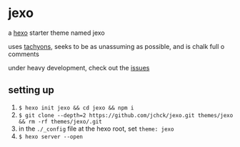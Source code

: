 # jexo

a [hexo][1] starter theme named jexo

uses [tachyons][2], seeks to be as unassuming as possible, and is chalk full o comments

under heavy development, check out the [issues][3]

## setting up

1. `$ hexo init jexo && cd jexo && npm i`
2. `$ git clone --depth=2 https://github.com/jchck/jexo.git themes/jexo && rm -rf themes/jexo/.git`
3. in the `./_config` file at the hexo root, set `theme: jexo`
4. `$ hexo server --open`

[1]: https://hexo.io
[2]: http://tachyons.io
[3]: https://github.com/jchck/jexo/issues